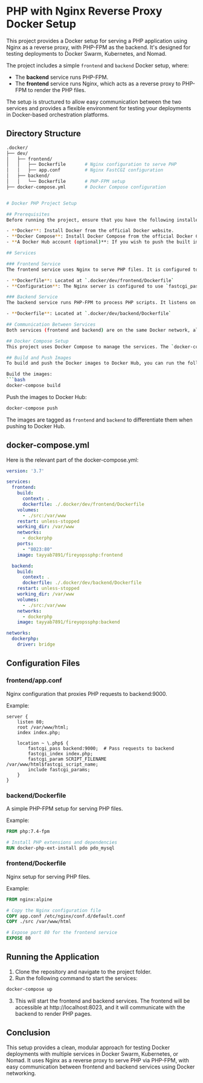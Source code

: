 # PHP with Nginx Reverse Proxy Docker Setup

This project provides a Docker setup for serving a PHP application using Nginx as a reverse proxy, with PHP-FPM as the backend. It's designed for testing deployments to Docker Swarm, Kubernetes, and Nomad.

The project includes a simple `frontend` and `backend` Docker setup, where:

- The **backend** service runs PHP-FPM.
- The **frontend** service runs Nginx, which acts as a reverse proxy to PHP-FPM to render the PHP files.

The setup is structured to allow easy communication between the two services and provides a flexible environment for testing your deployments in Docker-based orchestration platforms.

## Directory Structure

```bash
.docker/
├── dev/
│   ├── frontend/
│   │   ├── Dockerfile       # Nginx configuration to serve PHP
│   │   ├── app.conf         # Nginx FastCGI configuration
│   ├── backend/
│   │   └── Dockerfile       # PHP-FPM setup
├── docker-compose.yml       # Docker Compose configuration


# Docker PHP Project Setup

## Prerequisites
Before running the project, ensure that you have the following installed:

- **Docker**: Install Docker from the official Docker website.
- **Docker Compose**: Install Docker Compose from the official Docker Compose installation guide.
- **A Docker Hub account (optional)**: If you wish to push the built images to Docker Hub, you will need a Docker Hub account.

## Services

### Frontend Service
The frontend service uses Nginx to serve PHP files. It is configured to connect to the backend service (PHP-FPM) over the network. The PHP files are processed by PHP-FPM, and the results are served via Nginx.

- **Dockerfile**: Located at `.docker/dev/frontend/Dockerfile`
- **Configuration**: The Nginx server is configured to use `fastcgi_pass` to forward requests to the backend service on port 9000 (`backend:9000`).

### Backend Service
The backend service runs PHP-FPM to process PHP scripts. It listens on port 9000, which is accessed by the frontend service.

- **Dockerfile**: Located at `.docker/dev/backend/Dockerfile`

## Communication Between Services
Both services (frontend and backend) are on the same Docker network, allowing them to communicate. The frontend service uses Nginx configured in `app.conf` to forward PHP requests to the backend service on `backend:9000`.

## Docker Compose Setup
This project uses Docker Compose to manage the services. The `docker-compose.yml` file defines both services (frontend and backend), including their build contexts and image tags.

## Build and Push Images
To build and push the Docker images to Docker Hub, you can run the following commands:

Build the images:
```bash
docker-compose build
```

Push the images to Docker Hub:
```bash
docker-compose push
```

The images are tagged as `frontend` and `backend` to differentiate them when pushing to Docker Hub.

## docker-compose.yml
Here is the relevant part of the docker-compose.yml:

```yaml
version: '3.7'

services:
  frontend:
    build:
      context: .
      dockerfile: ./.docker/dev/frontend/Dockerfile
    volumes:
      - ./src:/var/www
    restart: unless-stopped
    working_dir: /var/www
    networks:
      - dockerphp
    ports:
      - "8023:80"
    image: tayyab7891/fireyopssphp:frontend

  backend:
    build:
      context: .
      dockerfile: ./.docker/dev/backend/Dockerfile
    restart: unless-stopped
    working_dir: /var/www
    volumes:
      - ./src:/var/www
    networks:
      - dockerphp
    image: tayyab7891/fireyopssphp:backend

networks:
  dockerphp:
    driver: bridge
```

## Configuration Files

### frontend/app.conf
Nginx configuration that proxies PHP requests to backend:9000.

Example:
```nginx
server {
    listen 80;
    root /var/www/html;
    index index.php;

    location ~ \.php$ {
        fastcgi_pass backend:9000;  # Pass requests to backend
        fastcgi_index index.php;
        fastcgi_param SCRIPT_FILENAME /var/www/html$fastcgi_script_name;
        include fastcgi_params;
    }
}
```

### backend/Dockerfile
A simple PHP-FPM setup for serving PHP files.

Example:
```dockerfile
FROM php:7.4-fpm

# Install PHP extensions and dependencies
RUN docker-php-ext-install pdo pdo_mysql
```

### frontend/Dockerfile
Nginx setup for serving PHP files.

Example:
```dockerfile
FROM nginx:alpine

# Copy the Nginx configuration file
COPY app.conf /etc/nginx/conf.d/default.conf
COPY ./src /var/www/html

# Expose port 80 for the frontend service
EXPOSE 80
```

## Running the Application
1. Clone the repository and navigate to the project folder.
2. Run the following command to start the services:
```bash
docker-compose up
```
3. This will start the frontend and backend services. The frontend will be accessible at http://localhost:8023, and it will communicate with the backend to render PHP pages.

## Conclusion
This setup provides a clean, modular approach for testing Docker deployments with multiple services in Docker Swarm, Kubernetes, or Nomad. It uses Nginx as a reverse proxy to serve PHP via PHP-FPM, with easy communication between frontend and backend services using Docker networking.